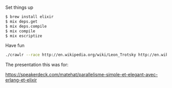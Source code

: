 Set things up

```bash
$ brew install elixir
$ mix deps.get
$ mix deps.compile
$ mix compile
$ mix escriptize
```

Have fun

```bash
./crawlr --race http://en.wikipedia.org/wiki/Leon_Trotsky http://en.wikipedia.org/wiki/Jesus
```

The presentation this was for:

https://speakerdeck.com/matehat/parallelisme-simple-et-elegant-avec-erlang-et-elixir
